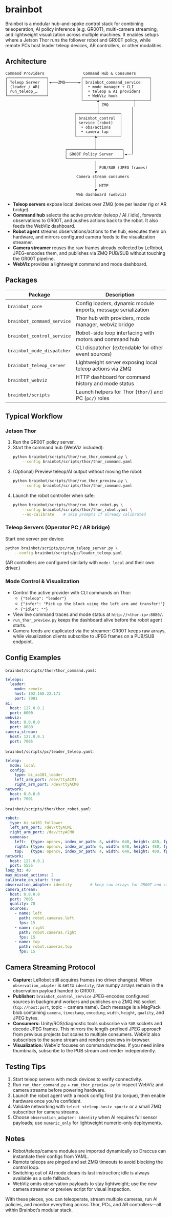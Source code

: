 # brainbot

Brainbot is a modular hub-and-spoke control stack for combining teleoperation, AI policy inference (e.g. GR00T), multi-camera streaming, and lightweight visualization across multiple machines. It enables setups where a Jetson Thor runs the follower robot and GR00T policy, while remote PCs host leader teleop devices, AR controllers, or other modalities.

## Architecture

```
Command Providers                 Command Hub & Consumers
┌─────────────────┐              ┌─────────────────────────────┐
│ Teleop Server   │◄───ZMQ──────►│ brainbot_command_service    │
│ (leader / AR)   │              │  • mode manager + CLI       │
│ run_teleop_…    │              │  • teleop & AI providers    │
└─────────────────┘              │  • WebViz hook              │
                                 └──────▲───────────────┬──────┘
                                        │ ZMQ           │
                                        │              │
                              ┌─────────┴─────────┐    │
                              │ brainbot_control  │    │
                              │ service (robot)   │    │
                              │  • obs/actions    │    │
                              │  • camera tap     │    │
                              └────────▲──────────┘    │
                                       │               │
                                       │               │
                          ┌────────────┴───────────┐   │
                          │ GR00T Policy Server    │◄──┘
                          └────────────────────────┘
                                       │
                                       │ PUB/SUB (JPEG frames)
                                       ▼
                               Camera stream consumers
                                       │
                                       │ HTTP
                                       ▼
                               Web dashboard (webviz)
```

- **Teleop servers** expose local devices over ZMQ (one per leader rig or AR bridge).
- **Command hub** selects the active provider (teleop / AI / idle), forwards observations to GR00T, and pushes actions back to the robot. It also feeds the WebViz dashboard.
- **Robot agent** streams observations/actions to the hub, executes them on hardware, and mirrors configured camera feeds to the visualization streamer.
- **Camera streamer** reuses the raw frames already collected by LeRobot, JPEG-encodes them, and publishes via ZMQ PUB/SUB without touching the GR00T pipeline.
- **WebViz** provides a lightweight command and mode dashboard.

## Packages

| Package                    | Description                                                   |
|----------------------------|---------------------------------------------------------------|
| `brainbot_core`            | Config loaders, dynamic module imports, message serialization |
| `brainbot_command_service` | Thor hub with providers, mode manager, webviz bridge          |
| `brainbot_control_service` | Robot-side loop interfacing with motors and command hub       |
| `brainbot_mode_dispatcher` | CLI dispatcher (extendable for other event sources)           |
| `brainbot_teleop_server`   | Lightweight server exposing local teleop actions via ZMQ      |
| `brainbot_webviz`          | HTTP dashboard for command history and mode status            |
| `brainbot/scripts`         | Launch helpers for Thor (`thor/`) and PC (`pc/`) roles        |

## Typical Workflow

### Jetson Thor
1. Run the GR00T policy server.
2. Start the command hub (WebViz included):
   ```bash
   python brainbot/scripts/thor/run_thor_command.py \
       --config brainbot/scripts/thor/thor_command.yaml
   ```
3. (Optional) Preview teleop/AI output without moving the robot:
   ```bash
   python brainbot/scripts/thor/run_thor_preview.py \
       --config brainbot/scripts/thor/thor_command.yaml
   ```
4. Launch the robot controller when safe:
   ```bash
   python brainbot/scripts/thor/run_thor_robot.py \
       --config brainbot/scripts/thor/thor_robot.yaml \
       --no-calibrate    # skip prompts if already calibrated
   ```

### Teleop Servers (Operator PC / AR bridge)
Start one server per device:
```bash
python brainbot/scripts/pc/run_teleop_server.py \
    --config brainbot/scripts/pc/leader_teleop.yaml
```
(AR controllers are configured similarly with `mode: local` and their own driver.)

### Mode Control & Visualization
- Control the active provider with CLI commands on Thor:
  - `{"teleop": "leader"}`
  - `{"infer": "Pick up the block using the left arm and transfer!"}`
  - `{"idle": ""}`
- View live command traces and mode status at `http://<thor-ip>:8080/`.
- `run_thor_preview.py` keeps the dashboard alive before the robot agent starts.
- Camera feeds are duplicated via the streamer: GR00T keeps raw arrays, while visualization clients subscribe to JPEG frames on a PUB/SUB endpoint.

## Config Examples

`brainbot/scripts/thor/thor_command.yaml`:
```yaml
teleops:
  leader:
    mode: remote
    host: 192.168.22.171
    port: 7001
ai:
  host: 127.0.0.1
  port: 6000
webviz:
  host: 0.0.0.0
  port: 8080
camera_stream:
  host: 127.0.0.1
  port: 7005
```

`brainbot/scripts/pc/leader_teleop.yaml`:
```yaml
teleop:
  mode: local
  config:
    type: bi_so101_leader
    left_arm_port: /dev/ttyACM1
    right_arm_port: /dev/ttyACM0
network:
  host: 0.0.0.0
  port: 7001
```

`brainbot/scripts/thor/thor_robot.yaml`:
```yaml
robot:
  type: bi_so101_follower
  left_arm_port: /dev/ttyACM1
  right_arm_port: /dev/ttyACM0
  cameras:
    left:  {type: opencv, index_or_path: 8, width: 640, height: 480, fps: 15}
    right: {type: opencv, index_or_path: 6, width: 640, height: 480, fps: 15}
    top:   {type: opencv, index_or_path: 4, width: 640, height: 480, fps: 15}
network:
  host: 127.0.0.1
  port: 5555
loop_hz: 40
max_missed_actions: 2
calibrate_on_start: true
observation_adapter: identity        # keep raw arrays for GR00T and streaming
camera_stream:
  host: 0.0.0.0
  port: 7005
  quality: 70
  sources:
    - name: left
      path: robot.cameras.left
      fps: 15
    - name: right
      path: robot.cameras.right
      fps: 15
    - name: top
      path: robot.cameras.top
      fps: 15
```

## Camera Streaming Protocol
- **Capture:** LeRobot still acquires frames (no driver changes). When `observation_adapter` is set to `identity`, raw numpy arrays remain in the observation payload handed to GR00T.
- **Publisher:** `brainbot_control_service` JPEG-encodes configured sources in background workers and publishes on a ZMQ `PUB` socket (`tcp://host:port`, topic = camera name). Each message is a MsgPack blob containing `camera`, `timestamp`, `encoding`, `width`, `height`, `quality`, and JPEG bytes.
- **Consumers:** Unity/ROS/diagnostic tools subscribe via `SUB` sockets and decode JPEG frames. This mirrors the length-prefixed JPEG approach from previous projects but scales to multiple consumers. WebViz also subscribes to the same stream and renders previews in-browser.
- **Visualization:** WebViz focuses on commands/modes. If you need inline thumbnails, subscribe to the PUB stream and render independently.

## Testing Tips
1. Start teleop servers with mock devices to verify connectivity.
2. Run `run_thor_command.py` + `run_thor_preview.py` to inspect WebViz and camera streams before powering hardware.
3. Launch the robot agent with a mock config first (no torque), then enable hardware once you’re confident.
4. Validate networking with `telnet <teleop-host> <port>` or a small ZMQ subscriber for camera streams.
5. Choose `observation_adapter: identity` when AI requires full sensor payloads; use `numeric_only` for lightweight numeric-only deployments.

## Notes
- Robot/teleop/camera modules are imported dynamically so Draccus can instantiate their configs from YAML.
- Remote teleops are pinged and set ZMQ timeouts to avoid blocking the control loop.
- Switching out of AI mode clears its last instruction; idle is always available as a safe fallback.
- WebViz omits observation payloads to stay lightweight; use the new camera streamer or preview script for visual inspection.

With these pieces, you can teleoperate, stream multiple cameras, run AI policies, and monitor everything across Thor, PCs, and AR controllers—all within Brainbot’s modular stack.
